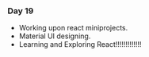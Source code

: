 ####
### Day 19

 - Working upon react miniprojects.
 - Material UI designing.
 - Learning and Exploring React!!!!!!!!!!!!!
 